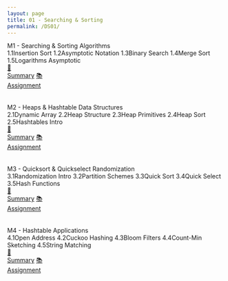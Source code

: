 ```yaml
---
layout: page
title: 01 - Searching & Sorting
permalink: /DS01/
---
```


<div class="block" style="grid-template-columns: 1fr 1fr;">
  <div class="btn text"><div class="btn name">M1 - Searching & Sorting Algorithms</div>
    <div class="row" style="grid-template-columns: 2fr 1fr;">
      <div class="row" style="grid-template-columns: 1fr 5fr;">
        <a class="btn box2">1.1</a><a class="btn box1">Insertion Sort</a>
        <a class="btn box2">1.2</a><a class="btn box1">Asymptotic Notation</a>
        <a class="btn box2">1.3</a><a class="btn box1">Binary Search</a>
        <a class="btn box2">1.4</a><a class="btn box1">Merge Sort</a>
        <a class="btn box2">1.5</a><a class="btn box1">Logarithms Asymptotic</a>
        <a class="btn empty">&nbsp;</a><a class="btn empty"></a>
      </div>
      <div class="row" style="grid-template-columns: 1fr;">
        <a href="/01-MSDS/DS01/M1/" class="btn box2">🎯<br>Summary</a>
        <a href="//" class="btn box2">📚<br>Assignment</a>
        <a class="btn empty">&nbsp;<br>&nbsp;</a>
        <a class="btn empty">&nbsp;<br>&nbsp;</a>
      </div>
    </div>
  </div>
  <div class="btn text"><div class="btn name">M2 - Heaps & Hashtable Data Structures</div>
    <div class="row" style="grid-template-columns: 2fr 1fr;">
      <div class="row" style="grid-template-columns: 1fr 5fr;">
        <a class="btn box2">2.1</a><a class="btn box1">Dynamic Array</a>
        <a class="btn box2">2.2</a><a class="btn box1">Heap Structure</a>
        <a class="btn box2">2.3</a><a class="btn box1">Heap Primitives</a>
        <a class="btn box2">2.4</a><a class="btn box1">Heap Sort</a>
        <a class="btn box2">2.5</a><a class="btn box1">Hashtables Intro</a>
        <a class="btn empty">&nbsp;</a><a class="btn empty"></a>
      </div>
      <div class="row" style="grid-template-columns: 1fr;">
        <a href="/01-MSDS/DS01/M2/" class="btn box2">🎯<br>Summary</a>
        <a href="//" class="btn box2">📚<br>Assignment</a>
        <a class="btn empty">&nbsp;<br>&nbsp;</a>
        <a class="btn empty">&nbsp;<br>&nbsp;</a>
      </div>
    </div>
  </div>
</div>

<div class="block" style="grid-template-columns: 1fr 1fr;">
  <div class="btn text"><div class="btn name">M3 - Quicksort & Quickselect Randomization</div>
    <div class="row" style="grid-template-columns: 2fr 1fr;">
      <div class="row" style="grid-template-columns: 1fr 5fr;">
        <a class="btn box2">3.1</a><a class="btn box1">Randomization Intro</a>
        <a class="btn box2">3.2</a><a class="btn box1">Partition Schemes</a>
        <a class="btn box2">3.3</a><a class="btn box1">Quick Sort</a>
        <a class="btn box2">3.4</a><a class="btn box1">Quick Select</a>
        <a class="btn box2">3.5</a><a class="btn box1">Hash Functions</a>
        <a class="btn empty">&nbsp;</a><a class="btn empty"></a>
      </div>
      <div class="row" style="grid-template-columns: 1fr;">
        <a href="/01-MSDS/DS01/M3/" class="btn box2">🎯<br>Summary</a>
        <a href="//" class="btn box2">📚<br>Assignment</a>
        <a class="btn empty">&nbsp;<br>&nbsp;</a>
        <a class="btn empty">&nbsp;<br>&nbsp;</a>
      </div>
    </div>
  </div>
  <div class="btn text"><div class="btn name">M4 - Hashtable Applications</div>
    <div class="row" style="grid-template-columns: 2fr 1fr;">
      <div class="row" style="grid-template-columns: 1fr 5fr;">
        <a class="btn box2">4.1</a><a class="btn box1">Open Address</a>
        <a class="btn box2">4.2</a><a class="btn box1">Cuckoo Hashing</a>
        <a class="btn box2">4.3</a><a class="btn box1">Bloom Filters</a>
        <a class="btn box2">4.4</a><a class="btn box1">Count-Min Sketching</a>
        <a class="btn box2">4.5</a><a class="btn box1">String Matching</a>
        <a class="btn empty">&nbsp;</a><a class="btn empty"></a>
      </div>
      <div class="row" style="grid-template-columns: 1fr;">
        <a href="/01-MSDS/DS01/M4/" class="btn box2">🎯<br>Summary</a>
        <a href="//" class="btn box2">📚<br>Assignment</a>
        <a class="btn empty">&nbsp;<br>&nbsp;</a>
        <a class="btn empty">&nbsp;<br>&nbsp;</a>
      </div>
    </div>
  </div>
</div>
